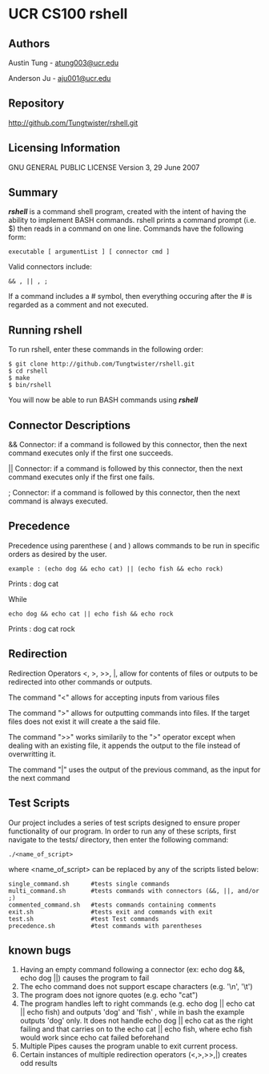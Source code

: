 UCR CS100 rshell
===

Authors
--------
Austin Tung - atung003@ucr.edu

Anderson Ju - aju001@ucr.edu

Repository
--------
http://github.com/Tungtwister/rshell.git

Licensing Information
--------
GNU GENERAL PUBLIC LICENSE
Version 3, 29 June 2007

Summary
--------
***rshell*** is a command shell program, created with the intent of having the 
ability to implement BASH commands. rshell prints a command prompt (i.e. $) 
then reads in a command on one line. Commands have the following form:
```
executable [ argumentList ] [ connector cmd ]
```
Valid connectors include:
```
&& , || , ;
```
If a command includes a # symbol, then everything occuring after the # is 
regarded as a comment and not executed.

Running rshell
--------
To run rshell, enter these commands in the following order:
```
$ git clone http://github.com/Tungtwister/rshell.git
$ cd rshell
$ make
$ bin/rshell

```
You will now be able to run BASH commands using ***rshell***

Connector Descriptions
--------
&& Connector: if a command is followed by this connector, then the next command 
   executes only if the first one succeeds.
   
|| Connector: if a command is followed by this connector, then the next command 
   executes only if the first one fails.
   
; Connector: if a command is followed by this connector, then the next command 
   is always executed.

Precedence
--------
Precedence using parenthese ( and ) allows commands to be run in specific orders as desired by the user.
```
example : (echo dog && echo cat) || (echo fish && echo rock)
```
Prints :
dog
cat

While
```
echo dog && echo cat || echo fish && echo rock
```
Prints :
dog
cat
rock

Redirection
--------
Redirection Operators <, >, >>, |, allow for contents of files or outputs 
to be redirected into other commands or outputs.

The command "<" allows for accepting inputs from various files

The command ">" allows for outputting commands into files. If the target files does
not exist it will create a the said file.

The command ">>" works similarily to the ">" operator except when dealing with an
existing file, it appends the output to the file instead of overwritting it.

The command "|" uses the output of the previous command, as the input for the next command


Test Scripts
--------
Our project includes a series of test scripts designed to ensure proper 
functionality of our program. In order to run any of these scripts, first 
navigate to the tests/ directory, then enter the following command:
```
./<name_of_script>
```
where <name_of_script> can be replaced by any of the scripts listed below:

```
single_command.sh      #tests single commands
multi_command.sh       #tests commands with connectors (&&, ||, and/or ;)
commented_command.sh   #tests commands containing comments
exit.sh                #tests exit and commands with exit
test.sh                #test Test commands
precedence.sh          #test commands with parentheses
```

known bugs
--------
1. Having an empty command following a connector (ex: echo dog &&, echo dog ||) causes the program to fail
2. The echo command does not support escape characters (e.g. '\n', '\t')
3. The program does not ignore quotes (e.g. echo "cat")
4. The program handles left to right commands (e.g. echo dog || echo cat || echo fish) and outputs 'dog' and 'fish' , while in bash the example outputs 'dog' only. It does not handle echo dog || echo cat as the right failing and that carries on to the echo cat || echo fish, where echo fish would work since echo cat failed beforehand
5. Multiple Pipes causes the program unable to exit current process.
6. Certain instances of multiple redirection operators (<,>,>>,|) creates odd results

